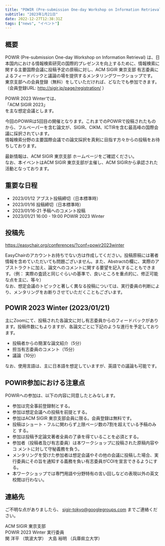 ```yaml
---
title: "POWIR (Pre-submission One-day Workshop on Information Retrieval) 2023 Winter"
subtitle: "2023年1月21日"
date: 2022-12-27T12:38:31Z
tags: ["news", "イベント"]
---
```


## 概要

POWIR (Pre-submission One-day Workshop on Information Retrieval) は、日本国内における情報検索研究の国際的プレゼンスを向上するために、情報検索に関する主要国際会議に投稿予定の原稿に対し、ACM SIGIR 東京支部 有志委員によるフィードバックと議論の場を提供するメンタリングワークショップです。<br>
東京支部への会員登録（無料）をしていただければ、どなたでも参加できます。<br>
（会員登録URL: http://sigir.jp/page/registration/ ）

POWIR 2023 Winterでは、<br>
「ACM SIGIR 2023」<br>
を主な想定会議とします。

今回のPOWIRは5回目の開催となります。これまでのPOWIRで投稿されたものから、フルペーパーを含む論文が、SIGIR、CIKM、ICTIRを含む最高峰の国際会議に採択されています。<br>
情報検索分野の主要国際会議での論文採択を真剣に目指す方々からの投稿をお待ちしております。

最新情報は、ACM SIGIR 東京支部 ホームページをご確認ください。<br>
なお、本イベントはACM SIGIR 東京支部が主催し、ACM SIGIRから承認された活動となっております。

## 重要な日程

- 2023/01/12 アブスト投稿締切（日本標準時）
- 2023/01/16 投稿締切（日本標準時）
- 2023/01/16-21 予稿へのコメント投稿
- 2023/01/21 16:00 - 19:00 POWIR 2023 Winter

## 投稿先

https://easychair.org/conferences/?conf=powir2023winter

EasyChairのアカウントお持ちでない方は作成してください。投稿原稿には著者情報を含めていただいても問題ございません。また、Abstractの欄に、実際のアブストラクトに加え、論文へのコメントに関する要望を記入することもできます。（例： 実際の査読と同じぐらいの基準で、良いところを重点的に、修正可能な点を主に、等々）<br>
なお、想定会議のトピックと著しく異なる投稿については、実行委員の判断により、メンタリングをお断りさせていただくこともございます。

## POWIR 2023 Winter (2023/01/21)

主にZoomにて、投稿された各論文に対し有志委員からのフィードバックがあります。投稿件数にもよりますが、各論文ごとに下記のような進行を予定しております。

- 投稿者からの簡潔な論文紹介（5分）
- 担当有志委員のコメント（15分）
- 議論（10分）

なお、使用言語は、主に日本語を想定していますが、英語での議論も可能です。

## POWIR参加における注意点

POWIRへの参加は、以下の内容に同意したとみなします。

- 参加は完全事前登録制とする。
- 参加は想定会議への投稿を前提とする。
- 参加はACM SIGIR 東京支部会員に限る。会員登録は無料です。
- 投稿はショート・フルに関わらず上限ページ数の7割を超えている予稿のみと する。
- 参加は投稿予定論文著者全員の了承を得ていることを必須とする。
- 参加者（投稿者及び有志委員）は本ワークショップに投稿された原稿内容やコ メントに対して守秘義務を負う。
- メンタリングを受けた参加者は想定会議やその他の会議に投稿した場合、実行委員にその旨を通知する義務を負い有志委員がCOIを宣言できるようにする。
- 本ワークショップでは専門用語や分野特有の言い回しなどの表現以外の英文校閲は行わない。

## 連絡先

ご不明な点がありましたら、 sigir-tokyo@googlegroups.com までご連絡ください。

ACM SIGIR 東京支部<br>
POWIR 2023 Winter 実行委員<br>
関 洋平 （筑波大学）　大島 裕明 （兵庫県立大学）
